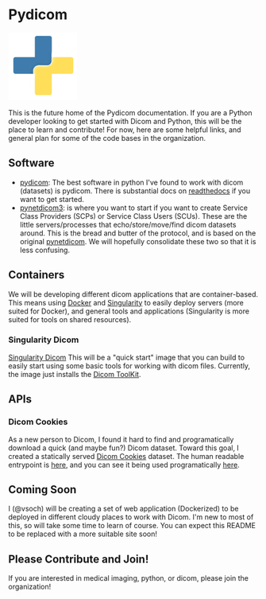# Pydicom

![images/logo/logo.png](images/logo/logo.png)

This is the future home of the Pydicom documentation. If you are a Python developer looking to get started with Dicom and Python, this will be the place to learn and contribute! For now, here are some helpful links, and general plan for some of the code bases in the organization.

## Software

 - [pydicom](https://github.com/darcymason/pydicom): The best software in python I've found to work with dicom (datasets) is pydicom. There is substantial docs on [readthedocs](https://pydicom.readthedocs.io/en/stable/) if you want to get started.
 - [pynetdicom3](https://github.com/scaramallion/pynetdicom3): is where you want to start if you want to create Service Class Providers (SCPs) or Service Class Users (SCUs). These are the little servers/processes that echo/store/move/find dicom datasets around. This is the bread and butter of the protocol, and is based on the original [pynetdicom](https://github.com/patmun/pynetdicom). We will hopefully consolidate these two so that it is less confusing.


## Containers
We will be developing different dicom applications that are container-based. This means using [Docker](https://docs.docker.com/get-started/) and [Singularity](https://singularityware.github.io) to easily deploy servers (more suited for Docker), and general tools and applications (Singularity is more suited for tools on shared resources).

### Singularity Dicom
[Singularity Dicom](https://github.com/pydicom/singularity-dicom) This will be a "quick start" image that you can build to easily start using some basic tools for working with dicom files. Currently, the image just installs the [Dicom ToolKit](http://support.dcmtk.org/docs/).

## APIs

### Dicom Cookies
As a new person to Dicom, I found it hard to find and programatically download a quick (and maybe fun?) Dicom dataset. Toward this goal, I created a statically served [Dicom Cookies](https://github.com/pydicom/dicom-cookies) dataset. The human readable entrypoint is [here](https://pydicom.github.io/dicom-cookies/), and you can see it being used programatically [here](https://asciinema.org/a/122503?speed=3).

## Coming Soon
I (@vsoch) will be creating a set of web application (Dockerized) to be deployed in different cloudy places to work with Dicom. I'm new to most of this, so will take some time to learn of course. You can expect this README to be replaced with a more suitable site soon!


## Please Contribute and Join!
If you are interested in medical imaging, python, or dicom, please join the organization! 
